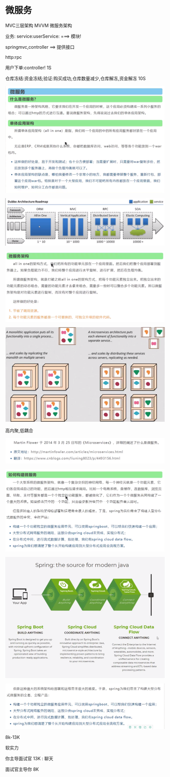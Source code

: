 # 微服务

MVC三层架构 MVVM 微服务架构

业务: service:userService: ===> 模块!

springmvc,controller ==> 提供接口

http:rpc

用户下单:controller! 1S

仓库冻结:资金冻结;验证:购买成功,仓库数量减少,仓库解冻,资金解冻 10S

![1596680720776](03-SpringBoot-%E7%AC%AC%E4%B8%80%E4%B8%AA%E5%BA%94%E7%94%A8.assets/1596680720776.png)

![1596680755626](03-SpringBoot-%E7%AC%AC%E4%B8%80%E4%B8%AA%E5%BA%94%E7%94%A8.assets/1596680755626.png)

![1596680800275](03-SpringBoot-%E7%AC%AC%E4%B8%80%E4%B8%AA%E5%BA%94%E7%94%A8.assets/1596680800275.png)

![1596680818971](03-SpringBoot-%E7%AC%AC%E4%B8%80%E4%B8%AA%E5%BA%94%E7%94%A8.assets/1596680818971.png)

高内聚,低耦合

![1596680983037](03-SpringBoot-%E7%AC%AC%E4%B8%80%E4%B8%AA%E5%BA%94%E7%94%A8.assets/1596680983037.png)

![1596681013412](03-SpringBoot-%E7%AC%AC%E4%B8%80%E4%B8%AA%E5%BA%94%E7%94%A8.assets/1596681013412.png)

![1596681052486](03-SpringBoot-%E7%AC%AC%E4%B8%80%E4%B8%AA%E5%BA%94%E7%94%A8.assets/1596681052486.png)

![1596681310833](03-SpringBoot-%E7%AC%AC%E4%B8%80%E4%B8%AA%E5%BA%94%E7%94%A8.assets/1596681310833.png)

8k-13K

软实力

你主导面试官 13K : 聊天

面试官主导你 8K